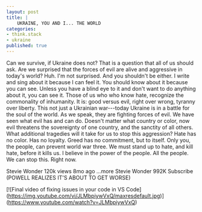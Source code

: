 ```yaml
---
layout: post
title: | 
    UKRAINE, YOU AND I... THE WORLD
categories:
- think.stack
- ukraine
published: true
---
```


Can we survive, if Ukraine does not? That is a question that all of us should ask. Are we
surprised that the forces of evil are alive and aggressive in today's world? Huh. I'm not
surprised. And you shouldn't be either. I write and sing about it because I can feel it. You
should know about it because you can see. Unless you have a blind eye to it and don't want to
do anything about it, you can see it. Those of us who who know hate, recognize the commonality
of inhumanity. It is: good versus evil, right over wrong, tyranny over liberty. This not just a
Ukrainian war---today Ukraine is in a battle for the soul of the world. As we speak, they are
fighting forces of evil. We have seen what evil has and can do. Doesn't matter what country or
color, now evil threatens the sovereignty of one country, and the sanctity of all others. What
additional tragedies will it take for us to stop this aggression? Hate has no color. Has no
loyalty. Greed has no commitment, but to itself. Only you, the people, can prevent world war
three. We must stand up to hate, and kill hate, before it kills us. I believe in the power of
the people. All the people. We can stop this. Right now.

Stevie Wonder
120k views 8mo ago ...more
Stevie Wonder 992K  Subscribe
(POWELL REALIZES IT'S ABOUT TO GET WORSE)

[![Final video of fixing issues in your code in VS Code]
(https://img.youtube.com/vi/JLMbpiywVxQ/maxresdefault.jpg)]
(https://www.youtube.com/watch?v=JLMbpiywVxQ)
